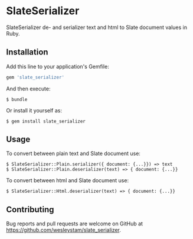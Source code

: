 # SlateSerializer

SlateSerializer de- and serializer text and html to Slate document values in Ruby.

## Installation

Add this line to your application's Gemfile:

```ruby
gem 'slate_serializer'
```

And then execute:

    $ bundle

Or install it yourself as:

    $ gem install slate_serializer

## Usage

To convert between plain text and Slate document use:

    $ SlateSerializer::Plain.serializer({ document: {...}}) => text
    $ SlateSerializer::Plain.deserializer(text) => { document: {...}}

To convert between html and Slate document use:

    $ SlateSerializer::Html.deserializer(text) => { document: {...}}

## Contributing

Bug reports and pull requests are welcome on GitHub at https://github.com/wesleystam/slate_serializer.
